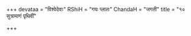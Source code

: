 +++
devataa = "विश्वेदेवाः"
RShiH = "गयः प्लातः"
ChandaH = "जगती"
title = "१० सुत्रामाणं पृथिवीं"

+++
